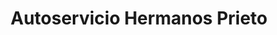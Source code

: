 ---
title: "Autoservicio Hermanos Prieto"
url: /el-maillo/autoservicio-hermanos-prieto/
shop: Lebensmittel
---